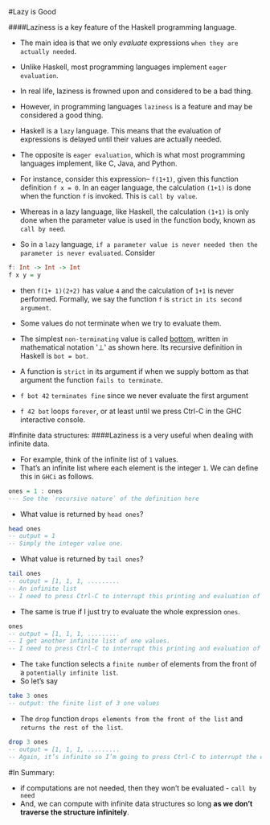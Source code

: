 #Lazy is Good

####Laziness is a key feature of the Haskell programming language. 

* The main idea is that we only _evaluate_ expressions `when they are actually needed`. 
* Unlike Haskell, most programming languages implement `eager evaluation`.

* In real life, laziness is frowned upon and considered to be a bad thing. 
* However, in programming languages `laziness` is a feature and may be considered a good thing. 
* Haskell is a `lazy` language. This means that the evaluation of expressions is delayed until their values are actually needed. 
* The opposite is `eager evaluation`, which is what most programming languages implement, like C, Java, and Python. 
* For instance, consider this expression– `f(1+1)`, given this function definition `f x = 0`. In an eager language, the calculation `(1+1)` is done when the function `f` is invoked. This is `call by value`. 
* Whereas in a lazy language, like Haskell, the calculation `(1+1)` is only done when the parameter value is used in the function body, known as `call by need`.
* So in a `lazy` language, `if a parameter value is never needed then the parameter is never evaluated`. Consider
```haskell
f: Int -> Int -> Int
f x y = y
```
* then `f(1+ 1)(2+2)` has value `4` and the calculation of `1+1` is never performed. Formally, we say the function `f` is `strict` `in its second argument`. 

* Some values do not terminate when we try to evaluate them. 
* The simplest `non-terminating` value is called [bottom](https://wiki.haskell.org/Bottom), written in mathematical notation '⊥' as shown here. Its recursive definition in Haskell is `bot = bot`.

* A function is `strict` in its argument if when we supply bottom as that argument the function `fails to terminate`.
* `f bot 42` `terminates fine` since we never evaluate the first argument
* `f 42 bot` loops `forever`, or at least until we press Ctrl-C in the GHC interactive console. 

#Infinite data structures:
####Laziness is a very useful when dealing with infinite data.

* For example, think of the infinite list of `1` values. 
* That’s an infinite list where each element is the integer `1`. We can define this in `GHCi` as follows. 
```haskell
ones = 1 : ones
--- See the `recursive nature` of the definition here
```  
* What value is returned by `head ones`? 
```haskell
head ones
-- output = 1
-- Simply the integer value one. 
```
* What value is returned by `tail ones`?
```haskell
tail ones
-- output = [1, 1, 1, .........
-- An infinite list 
-- I need to press Ctrl-C to interrupt this printing and evaluation of the expression
```
* The same is true if I just try to evaluate the whole expression `ones`. 
```haskell
ones
-- output = [1, 1, 1, .........
-- I get another infinite list of one values. 
-- I need to press Ctrl-C to interrupt this printing and evaluation of the expression
```  
* The `take` function selects a `finite number` of elements from the front of a `potentially infinite list`. 
* So let’s say 
```haskell
take 3 ones
-- output: the finite list of 3 one values
```
* The `drop` function `drops elements from the front of the list` and `returns the rest of the list`. 
```haskell
drop 3 ones
-- output = [1, 1, 1, .........
-- Again, it’s infinite so I’m going to press Ctrl-C to interrupt the evaluation.
```

#In Summary:
* if computations are not needed, then they won’t be evaluated - `call by need`
* And, we can compute with infinite data structures so long **as we don’t traverse the structure infinitely**. 
 